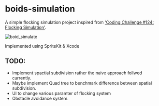# boids-simulation
A simple flocking simulation project inspired from ['Coding Challenge #124: Flocking Simulation'](https://www.youtube.com/watch?v=mhjuuHl6qHM). 

![boid_simulate](https://user-images.githubusercontent.com/24877003/162628744-7a88f08b-4bcb-4e82-8284-d433d7f3242c.gif)

Implemented using SpriteKit & Xcode

## TODO:
- Implement spactial subdivision rather the naive approach follwed currently.
- Maybe implement Quad tree to benchmark difference between spatial subdivision.
- UI to change various paramter of flocking system
- Obstacle avoidance system.
